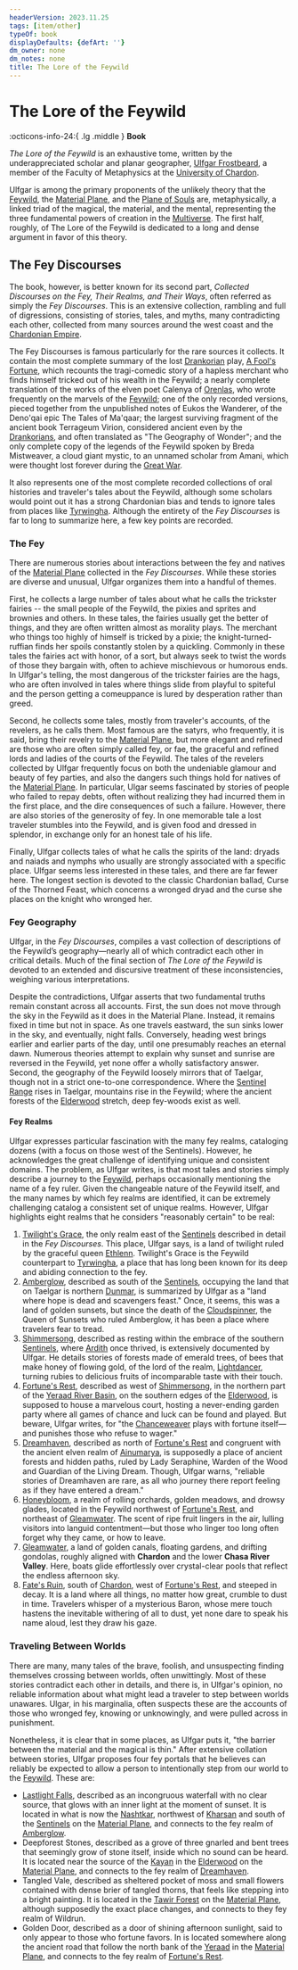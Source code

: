 ```yaml
---
headerVersion: 2023.11.25
tags: [item/other]
typeOf: book
displayDefaults: {defArt: ''}
dm_owner: none
dm_notes: none
title: The Lore of the Feywild
---
```

# The Lore of the Feywild
:octicons-info-24:{ .lg .middle } **Book**  

*The Lore of the Feywild* is an exhaustive tome, written by the underappreciated scholar and planar geographer, [Ulfgar Frostbeard](<../../people/dwarves/ulfgar-frostbeard.md>), a member of the Faculty of Metaphysics at the [University of Chardon](<../../gazetteer/greater-chardon/chardonian-empire/chardon/university-of-chardon.md>). 

Ulfgar is among the primary proponents of the unlikely theory that the [Feywild](<../../cosmology/feywild.md>), the [Material Plane](<../../cosmology/material-plane.md>), and the [Plane of Souls](<../../cosmology/plane-of-souls.md>) are, metaphysically, a linked triad of the magical, the material, and the mental, representing the three fundamental powers of creation in the [Multiverse](<../../cosmology/multiverse.md>). The first half, roughly, of The Lore of the Feywild is dedicated to a long and dense argument in favor of this theory. 

## The Fey Discourses

The book, however, is better known for its second part, *Collected Discourses on the Fey, Their Realms, and Their Ways*, often referred as simply the *Fey Discourses*. This is an extensive collection, rambling and full of digressions, consisting  of stories, tales, and myths, many contradicting each other, collected from many sources around the west coast and the [Chardonian Empire](<../../gazetteer/greater-chardon/chardonian-empire/chardonian-empire.md>). 

The Fey Discourses is famous particularly for the rare sources it collects. It contain the most complete summary of the lost [Drankorian](<../../history/drankorian-era/drankorian-empire.md>) play, [A Fool's Fortune](<./a-fool-s-fortune.md>), which recounts the tragi-comedic story of a hapless merchant who finds himself tricked out of his wealth in the Feywild; a nearly complete translation of the works of the elven poet Calenya of [Orenlas](<../../gazetteer/upper-istaros/orenlas/orenlas.md>), who wrote frequently on the marvels of the [Feywild](<../../cosmology/feywild.md>); one of the only recorded versions, pieced together from the unpublished notes of Eukos the Wanderer, of the Deno'qai epic The Tales of Ma'qaar; the largest surviving fragment of the ancient book Terrageum Virion, considered ancient even by the [Drankorians](<../../history/drankorian-era/drankorian-empire.md>), and often translated as "The Geography of Wonder"; and the only complete copy of the legends of the Feywild spoken by Breda Mistweaver, a cloud giant mystic, to an unnamed scholar from Amani, which were thought lost forever during the [Great War](<../../events/1500s/great-war.md>). 



It also represents one of the most complete recorded collections of oral histories and traveler's tales about the Feywild, although some scholars would point out it has a strong Chardonian bias and tends to ignore tales from places like [Tyrwingha](<../../gazetteer/greater-sembara/tyrwingha/tyrwingha.md>). Although the entirety of the _Fey Discourses_ is far to long to summarize here, a few key points are recorded. 



### The Fey

There are numerous stories about interactions between the fey and natives of the [Material Plane](<../../cosmology/material-plane.md>) collected in the *Fey Discourses*. While these stories are diverse and unusual, Ulfgar organizes them into a handful of themes. 

First, he collects a large number of tales about what he calls the trickster fairies -- the small people of the Feywild, the pixies and sprites and brownies and others. In these tales, the fairies usually get the better of things, and they are often written almost as morality plays. The merchant who things too highly of himself is tricked by a pixie; the knight-turned-ruffian finds her spoils constantly stolen by a quickling. Commonly in these tales the fairies act with honor, of a sort, but always seek to twist the words of those they bargain with, often to achieve mischievous or humorous ends. In Ulfgar's telling, the most dangerous of the trickster fairies are the hags, who are often involved in tales where things slide from playful to spiteful and the person getting a comeuppance is lured by desperation rather than greed. 

Second, he collects some tales, mostly from traveler's accounts, of the revelers, as he calls them. Most famous are the satyrs, who frequently, it is said, bring their revelry to the [Material Plane](<../../cosmology/material-plane.md>), but more elegant and refined are those who are often simply called fey, or fae, the graceful and refined lords and ladies of the courts of the Feywild. The tales of the revelers collected by Ulfgar frequently focus on both the undeniable glamour and beauty of fey parties, and also the dangers such things hold for natives of the [Material Plane](<../../cosmology/material-plane.md>). In particular, Ulgar seems fascinated by stories of people who failed to repay debts, often without realizing they had incurred them in the first place, and the dire consequences of such a failure. However, there are also stories of the generosity of fey. In one memorable tale a lost traveler stumbles into the Feywild, and is given food and dressed in splendor, in exchange only for an honest tale of his life. 

Finally, Ulfgar collects tales of what he calls the spirits of the land: dryads and naiads and nymphs who usually are strongly associated with a specific place. Ulfgar seems less interested in these tales, and there are far fewer here. The longest section is devoted to the classic Chardonian ballad, Curse of the Thorned Feast, which concerns a wronged dryad and the curse she places on the knight who wronged her. 

### Fey Geography

Ulfgar, in the _Fey Discourses_, compiles a vast collection of descriptions of the Feywild’s geography—nearly all of which contradict each other in critical details. Much of the final section of _The Lore of the Feywild_ is devoted to an extended and discursive treatment of these inconsistencies, weighing various interpretations.

Despite the contradictions, Ulfgar asserts that two fundamental truths remain constant across all accounts. First, the sun does not move through the sky in the Feywild as it does in the Material Plane. Instead, it remains fixed in time but not in space. As one travels eastward, the sun sinks lower in the sky, and eventually, night falls. Conversely, heading west brings earlier and earlier parts of the day, until one presumably reaches an eternal dawn. Numerous theories attempt to explain why sunset and sunrise are reversed in the Feywild, yet none offer a wholly satisfactory answer. Second, the geography of the Feywild loosely mirrors that of Taelgar, though not in a strict one-to-one correspondence. Where the [Sentinel Range](<../../gazetteer/sentinel-range.md>) rises in Taelgar, mountains rise in the Feywild; where the ancient forests of the [Elderwood](<../../gazetteer/central-highlands/elderwood.md>) stretch, deep fey-woods exist as well. 

#### Fey Realms

Ulfgar expresses particular fascination with the many fey realms, cataloging dozens (with a focus on those west of the Sentinels). However, he acknowledges the great challenge of identifying unique and consistent domains. The problem, as Ulfgar writes, is that most tales and stories simply describe a journey to the [Feywild](<../../cosmology/feywild.md>), perhaps occasionally mentioning the name of a fey ruler. Given the changeable nature of the Feywild itself, and the many names by which fey realms are identified, it can be extremely challenging catalog a consistent set of unique realms. However, Ulfgar highlights eight realms that he considers "reasonably certain" to be real:


1. [Twilight's Grace](<../../gazetteer/extraplanar/feywild/twilight-s-grace.md>), the only realm east of the [Sentinels](<../../gazetteer/sentinel-range.md>) described in detail in the _Fey Discourses_. This place, Ulfgar says, is a land of twilight ruled by the graceful queen [Ethlenn](<../../people/extraplanar-powers/archfey/archfey-ethlenn.md>). Twilight's Grace is the Feywild counterpart to [Tyrwingha](<../../gazetteer/greater-sembara/tyrwingha/tyrwingha.md>), a place that has long been known for its deep and abiding connection to the fey. 
2. [Amberglow](<../../gazetteer/extraplanar/feywild/amberglow/amberglow.md>), described as south of the [Sentinels](<../../gazetteer/sentinel-range.md>), occupying the land that on Taelgar is northern [Dunmar](<../../gazetteer/greater-dunmar/realms/dunmar/dunmar.md>), is summarized by Ulfgar as a "land where hope is dead and scavengers feast." Once, it seems, this was a land of golden sunsets, but since the death of the [Cloudspinner](<../../people/extraplanar-powers/archfey/cloudspinner.md>), the Queen of Sunsets who ruled Amberglow, it has been a place where travelers fear to tread.
3. [Shimmersong](<../../gazetteer/extraplanar/feywild/shimmersong.md>), described as resting within the embrace of the southern [Sentinels](<../../gazetteer/sentinel-range.md>), where [Ardith](<../../gazetteer/central-highlands/dwarven-kingdoms/ardith.md>) once thrived, is extensively documented by Ulfgar. He details stories of forests made of emerald trees, of bees that make honey of flowing gold, of the lord of the realm, [Lightdancer](<../../people/extraplanar-powers/archfey/lightdancer.md>), turning rubies to delicious fruits of incomparable taste with their touch. 
4. [Fortune's Rest](<../../gazetteer/extraplanar/feywild/fortune-s-rest.md>), described as west of [Shimmersong](<../../gazetteer/extraplanar/feywild/shimmersong.md>), in the northern part of the [Yeraad River Basin](<../../gazetteer/major-rivers/yeraad-river-basin.md>), on the southern edges of the [Elderwood](<../../gazetteer/central-highlands/elderwood.md>), is supposed to house a marvelous court, hosting a never-ending garden party where all games of chance and luck can be found and played. But beware, Ulfgar writes, for "the [Chanceweaver](<../../people/extraplanar-powers/archfey/prince-of-luck.md>) plays with fortune itself—and punishes those who refuse to wager."
5. [Dreamhaven](<../../gazetteer/extraplanar/feywild/dreamhaven.md>), described as north of [Fortune's Rest](<../../gazetteer/extraplanar/feywild/fortune-s-rest.md>) and congruent with the ancient elven realm of [Ainumarya](<../../gazetteer/central-highlands/ainumarya.md>), is supposedly a place of ancient forests and hidden paths, ruled by Lady Seraphine, Warden of the Wood and Guardian of the Living Dream. Though, Ulfgar warns, "reliable stories of Dreamhaven are rare, as all who journey there report feeling as if they have entered a dream."
6. [Honeybloom](<../../gazetteer/extraplanar/feywild/honeybloom.md>), a realm of rolling orchards, golden meadows, and drowsy glades, located in the Feywild northwest of [Fortune's Rest](<../../gazetteer/extraplanar/feywild/fortune-s-rest.md>), and northeast of [Gleamwater](<../../gazetteer/extraplanar/feywild/gleamwater.md>). The scent of ripe fruit lingers in the air, lulling visitors into languid contentment—but those who linger too long often forget why they came, or how to leave.
7.  [Gleamwater](<../../gazetteer/extraplanar/feywild/gleamwater.md>), a land of golden canals, floating gardens, and drifting gondolas, roughly aligned with **Chardon** and the lower **Chasa River Valley**. Here, boats glide effortlessly over crystal-clear pools that reflect the endless afternoon sky.
8. [Fate's Ruin](<../../gazetteer/extraplanar/feywild/fate-s-ruin.md>), south of [Chardon](<../../gazetteer/greater-chardon/chardonian-empire/chardon/chardon.md>), west of [Fortune's Rest](<../../gazetteer/extraplanar/feywild/fortune-s-rest.md>), and steeped in decay. It is a land where all things, no matter how great, crumble to dust in time. Travelers whisper of a mysterious Baron, whose mere touch hastens the inevitable withering of all to dust, yet none dare to speak his name aloud, lest they draw his gaze.

### Traveling Between Worlds

There are many, many tales of the brave, foolish, and unsuspecting finding themselves crossing between worlds, often unwittingly. Most of these stories contradict each other in details, and there is, in Ulfgar's opinion, no reliable information about what might lead a traveler to step between worlds unawares. Ulgar, in his marginalia, often suspects these are the accounts of those who wronged fey, knowing or unknowingly, and were pulled across in punishment. 

Nonetheless, it is clear that in some places, as Ulfgar puts it, "the barrier between the material and the magical is thin." After extensive collation between stories, Ulfgar proposes four fey portals that he believes can reliably be expected to allow a person to intentionally step from our world to the [Feywild](<../../cosmology/feywild.md>). These are:

- [Lastlight Falls](<../../gazetteer/extraplanar/feywild/amberglow/lastlight-falls.md>), described as an incongruous waterfall with no clear source, that glows with an inner light at the moment of sunset. It is located in what is now the [Nashtkar](<../../gazetteer/greater-dunmar/dunmari-basin/nashtkar.md>), northwest of [Kharsan](<../../gazetteer/greater-dunmar/dunmari-basin/kharsan.md>) and south of the [Sentinels](<../../gazetteer/sentinel-range.md>) on the [Material Plane](<../../cosmology/material-plane.md>), and connects to the fey realm of [Amberglow](<../../gazetteer/extraplanar/feywild/amberglow/amberglow.md>). 
- Deepforest Stones, described as a grove of three gnarled and bent trees that seemingly grow of stone itself, inside which no sound can be heard. It is located near the source of the [Kayan](<../../gazetteer/major-rivers/chasa-nahadi-watershed/kayan.md>) in the [Elderwood](<../../gazetteer/central-highlands/elderwood.md>) on the [Material Plane](<../../cosmology/material-plane.md>), and connects to the fey realm of [Dreamhaven](<../../gazetteer/extraplanar/feywild/dreamhaven.md>). 
- Tangled Vale, described as sheltered pocket of moss and small flowers contained with dense brier of tangled thorns, that feels like stepping into a bright painting. It is located in the [Tawir Forest](<../../gazetteer/northwest-coast/tawir-forest.md>) on the [Material Plane](<../../cosmology/material-plane.md>), although supposedly the exact place changes, and connects to they fey realm of Wildrun. 
- Golden Door, described as a door of shining afternoon sunlight, said to only appear to those who fortune favors. In is located somewhere along the ancient road that follow the north bank of the [Yeraad](<../../gazetteer/greater-chardon/yeraad.md>) in the [Material Plane](<../../cosmology/material-plane.md>), and connects to the fey realm of [Fortune's Rest](<../../gazetteer/extraplanar/feywild/fortune-s-rest.md>).
